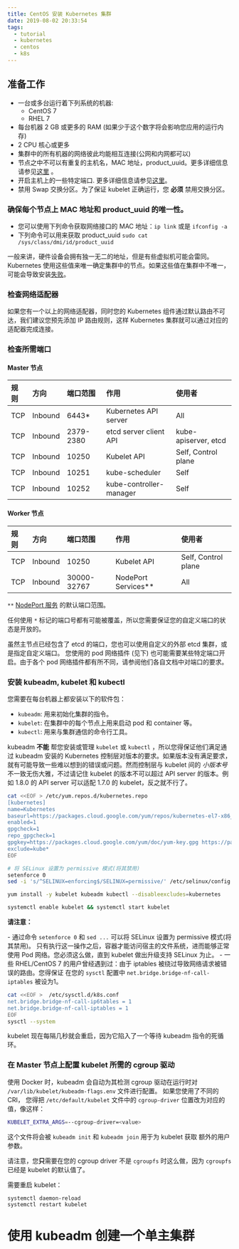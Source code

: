 ```yaml
---
title: CentOS 安装 Kubernetes 集群
date: 2019-08-02 20:33:54
tags:
  - tutorial
  - kubernetes
  - centos
  - k8s
---
```


## 准备工作

- 一台或多台运行着下列系统的机器:
  - CentOS 7
  - RHEL 7
- 每台机器 2 GB 或更多的 RAM (如果少于这个数字将会影响您应用的运行内存)
- 2 CPU 核心或更多
- 集群中的所有机器的网络彼此均能相互连接(公网和内网都可以)
- 节点之中不可以有重复的主机名，MAC 地址，product_uuid。更多详细信息请参见[这里](https://kubernetes.io/zh/docs/setup/independent/install-kubeadm/#verify-the-mac-address-and-product-uuid-are-unique-for-every-node) 。
- 开启主机上的一些特定端口. 更多详细信息请参见[这里](https://kubernetes.io/zh/docs/setup/independent/install-kubeadm/#check-required-ports)。
- 禁用 Swap 交换分区。为了保证 kubelet 正确运行，您 **必须** 禁用交换分区。

### 确保每个节点上 MAC 地址和 product_uuid 的唯一性。

- 您可以使用下列命令获取网络接口的 MAC 地址：`ip link` 或是 `ifconfig -a`
- 下列命令可以用来获取 product_uuid `sudo cat /sys/class/dmi/id/product_uuid`

一般来讲，硬件设备会拥有独一无二的地址，但是有些虚拟机可能会雷同。Kubernetes 使用这些值来唯一确定集群中的节点。如果这些值在集群中不唯一，可能会导致安装[失败](https://github.com/kubernetes/kubeadm/issues/31)。

### 检查网络适配器

如果您有一个以上的网络适配器，同时您的 Kubernetes 组件通过默认路由不可达，我们建议您预先添加 IP 路由规则，这样 Kubernetes 集群就可以通过对应的适配器完成连接。

### 检查所需端口

#### Master 节点

| 规则 | 方向    | 端口范围  | 作用                    | 使用者               |
| :--- | :------ | :-------- | :---------------------- | :------------------- |
| TCP  | Inbound | 6443*     | Kubernetes API server   | All                  |
| TCP  | Inbound | 2379-2380 | etcd server client API  | kube-apiserver, etcd |
| TCP  | Inbound | 10250     | Kubelet API             | Self, Control plane  |
| TCP  | Inbound | 10251     | kube-scheduler          | Self                 |
| TCP  | Inbound | 10252     | kube-controller-manager | Self                 |

#### Worker 节点

| 规则 | 方向    | 端口范围    | 作用                | 使用者              |
| :--- | :------ | :---------- | :------------------ | :------------------ |
| TCP  | Inbound | 10250       | Kubelet API         | Self, Control plane |
| TCP  | Inbound | 30000-32767 | NodePort Services** | All                 |

`**` [NodePort 服务](https://kubernetes.io/docs/concepts/services-networking/service/) 的默认端口范围。

任何使用 `*` 标记的端口号都有可能被覆盖，所以您需要保证您的自定义端口的状态是开放的。

虽然主节点已经包含了 etcd 的端口，您也可以使用自定义的外部 etcd 集群，或是指定自定义端口。 您使用的 pod 网络插件 (见下) 也可能需要某些特定端口开启。由于各个 pod 网络插件都有所不同，请参阅他们各自文档中对端口的要求。

### 安装 kubeadm, kubelet 和 kubectl

您需要在每台机器上都安装以下的软件包：

- `kubeadm`: 用来初始化集群的指令。
- `kubelet`: 在集群中的每个节点上用来启动 pod 和 container 等。
- `kubectl`: 用来与集群通信的命令行工具。

kubeadm **不能** 帮您安装或管理 `kubelet` 或 `kubectl` ，所以您得保证他们满足通过 kubeadm 安装的 Kubernetes 控制层对版本的要求。如果版本没有满足要求，就有可能导致一些难以想到的错误或问题。然而控制层与 kubelet 间的 *小版本号* 不一致无伤大雅，不过请记住 kubelet 的版本不可以超过 API server 的版本。例如 1.8.0 的 API server 可以适配 1.7.0 的 kubelet，反之就不行了。

```bash
cat <<EOF > /etc/yum.repos.d/kubernetes.repo
[kubernetes]
name=Kubernetes
baseurl=https://packages.cloud.google.com/yum/repos/kubernetes-el7-x86_64
enabled=1
gpgcheck=1
repo_gpgcheck=1
gpgkey=https://packages.cloud.google.com/yum/doc/yum-key.gpg https://packages.cloud.google.com/yum/doc/rpm-package-key.gpg
exclude=kube*
EOF

# 将 SELinux 设置为 permissive 模式(将其禁用)
setenforce 0
sed -i 's/^SELINUX=enforcing$/SELINUX=permissive/' /etc/selinux/config

yum install -y kubelet kubeadm kubectl --disableexcludes=kubernetes

systemctl enable kubelet && systemctl start kubelet
```

**请注意：**

\- 通过命令 `setenforce 0` 和 `sed ...` 可以将 SELinux 设置为 permissive 模式(将其禁用)。 只有执行这一操作之后，容器才能访问宿主的文件系统，进而能够正常使用 Pod 网络。您必须这么做，直到 kubelet 做出升级支持 SELinux 为止。 - 一些 RHEL/CentOS 7 的用户曾经遇到过：由于 iptables 被绕过导致网络请求被错误的路由。您得保证 在您的 `sysctl` 配置中 `net.bridge.bridge-nf-call-iptables` 被设为1。

```bash
cat <<EOF >  /etc/sysctl.d/k8s.conf
net.bridge.bridge-nf-call-ip6tables = 1
net.bridge.bridge-nf-call-iptables = 1
EOF
sysctl --system
```

kubelet 现在每隔几秒就会重启，因为它陷入了一个等待 kubeadm 指令的死循环。

### 在 Master 节点上配置 kubelet 所需的 cgroup 驱动

使用 Docker 时，kubeadm 会自动为其检测 cgroup 驱动在运行时对 `/var/lib/kubelet/kubeadm-flags.env` 文件进行配置。 如果您使用了不同的 CRI， 您得把 `/etc/default/kubelet` 文件中的 `cgroup-driver` 位置改为对应的值，像这样：

```bash
KUBELET_EXTRA_ARGS=--cgroup-driver=<value>
```

这个文件将会被 `kubeadm init` 和 `kubeadm join` 用于为 kubelet 获取 额外的用户参数。

请注意，您**只**需要在您的 cgroup driver 不是 `cgroupfs` 时这么做，因为 `cgroupfs` 已经是 kubelet 的默认值了。

需要重启 kubelet：

```bash
systemctl daemon-reload
systemctl restart kubelet
```

# 使用 kubeadm 创建一个单主集群

### 